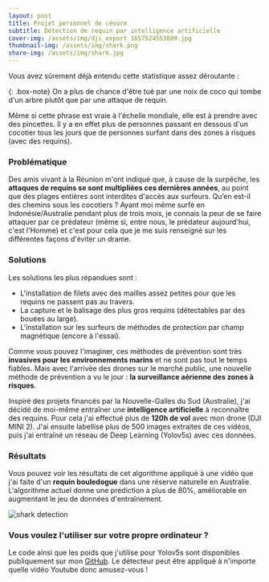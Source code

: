 ```yaml
---
layout: post
title: Projet personnel de césure
subtitle: Détection de requin par intelligence artificielle
cover-img: /assets/img/dji_export_1657524553889.jpg
thumbnail-img: /assets/img/shark.png
share-img: /assets/img/shark.jpg
---
```


Vous avez sûrement déjà entendu cette statistique assez déroutante :

{: .box-note}
On a plus de chance d'être tué par une noix de coco qui tombe d'un arbre plutôt que par une attaque de requin.

Même si cette phrase est vraie à l'échelle mondiale, elle est à prendre avec des pincettes.
Il y a en effet plus de personnes passant en dessous d'un cocotier tous les jours que de personnes surfant dans des zones à risques (avec des requins). 

### Problématique

Des amis vivant à la Réunion m'ont indiqué que, à cause de la surpêche, les **attaques de requins se sont multipliées ces dernières années**, au point que des plages entières sont interdites d'accès aux surfeurs. Qu’en est-il des chemins sous les cocotiers ?
Ayant moi même surfé en Indonésie/Australie pendant plus de trois mois, je connais la peur de se faire attaquer par ce prédateur (même si, entre nous, le prédateur aujourd'hui, c'est l'Homme) et c'est pour cela que je me suis renseigné sur les différentes façons d'éviter un drame.

### Solutions

Les solutions les plus répandues sont :
- L'installation de filets avec des mailles assez petites pour que les requins ne passent pas au travers.
- La capture et le balisage des plus gros requins (détectables par des bouées au large).
- L'installation sur les surfeurs de méthodes de protection par champ magnétique (encore à l'essai).

Comme vous pouvez l'imaginer, ces méthodes de prévention sont très **invasives pour les environnements marins** et ne sont pas tout le temps fiables.
Mais avec l'arrivée des drones sur le marché public, une nouvelle méthode de prévention a vu le jour : **la surveillance aérienne des zones à risques**.

Inspiré des projets financés par la Nouvelle-Galles du Sud (Australie), j'ai décidé de moi-même entraîner une **intelligence artificielle** à reconnaître des requins. Pour cela j'ai effectué plus de **120h de vol** avec mon drone (DJI MINI 2). J'ai ensuite labellisé plus de 500 images extraites de ces vidéos, puis j'ai entraîné un réseau de Deep Learning (Yolov5s) avec ces données.


### Résultats

Vous pouvez voir les résultats de cet algorithme appliqué à une vidéo que j'ai faite d'un **requin bouledogue** dans une réserve naturelle en Australie. L'algorithme actuel donne une prédiction à plus de 80%, améliorable en augmentant le jeu de données d'entraînement.

![shark detection](../assets/img/shark_detect.gif)

### Vous voulez l'utiliser sur votre propre ordinateur ?

Le code ainsi que les poids que j'utilise pour Yolov5s sont disponibles publiquement sur mon [GitHub](https://github.com/pierre-phu/shark-detector).
Le détecteur peut être appliqué à n'importe quelle vidéo Youtube donc amusez-vous !
